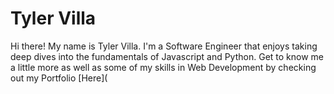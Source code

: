 # Tyler Villa
Hi there! My name is Tyler Villa. I'm a Software Engineer that enjoys taking deep dives into the fundamentals of Javascript and Python. Get to know me a little more as well as some of my skills in Web Development by checking out my Portfolio [Here](
